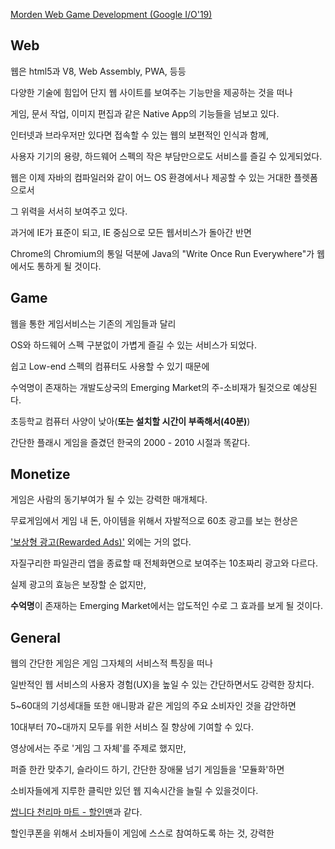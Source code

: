 [Morden Web Game Development (Google I/O'19)](https://www.youtube.com/watch?v=aVTYxHL45SA)

## Web 

웹은 html5과 V8, Web Assembly, PWA, 등등

다양한 기술에 힘입어 단지 웹 사이트를 보여주는 기능만을 제공하는 것을 떠나

게임, 문서 작업, 이미지 편집과 같은 Native App의 기능들을 넘보고 있다.

인터넷과 브라우저만 있다면 접속할 수 있는 웹의 보편적인 인식과 함께,

사용자 기기의 용량, 하드웨어 스펙의 작은 부담만으로도 서비스를 즐길 수 있게되었다.

웹은 이제 자바의 컴파일러와 같이 어느 OS 환경에서나 제공할 수 있는 거대한 플렛폼으로서

그 위력을 서서히 보여주고 있다.

과거에 IE가 표준이 되고, IE 중심으로 모든 웹서비스가 돌아간 반면

Chrome의 Chromium의 통일 덕분에 Java의 "Write Once Run Everywhere"가 웹에서도 통하게 될 것이다.

## Game

웹을 통한 게임서비스는 기존의 게임들과 달리

OS와 하드웨어 스펙 구분없이 가볍게 즐길 수 있는 서비스가 되었다.

쉽고 Low-end 스펙의 컴퓨터도 사용할 수 있기 때문에 

수억명이 존재하는 개발도상국의 Emerging Market의 주-소비재가 될것으로 예상된다.

초등학교 컴퓨터 사양이 낮아(**또는 설치할 시간이 부족해서(40분)**)

간단한 플래시 게임을 즐겼던 한국의 2000 - 2010 시절과 똑같다.

##  Monetize

게임은 사람의 동기부여가 될 수 있는 강력한 매개체다.

무료게임에서 게임 내 돈, 아이템을 위해서 자발적으로  60초 광고를 보는 현상은

['보상형 광고(Rewarded Ads)'](https://developers.google.com/admob/android/rewarded-ads) 외에는 거의 없다.

자질구리한 파일관리 앱을 종료할 때 전체화면으로 보여주는 10초짜리 광고와 다르다.

실제 광고의 효능은 보장할 순 없지만, 

**수억명**이 존재하는 Emerging Market에서는 압도적인 수로 그 효과를 보게 될 것이다.

## General

웹의 간단한 게임은 게임 그자체의 서비스적 특징을 떠나

일반적인 웹 서비스의 사용자 경험(UX)을 높일 수 있는 간단하면서도 강력한 장치다.

5~60대의 기성세대들 또한 애니팡과 같은 게임의 주요 소비자인 것을 감안하면

10대부터 70~대까지 모두를 위한 서비스 질 향상에 기여할 수 있다.

영상에서는 주로 '게임 그 자체'를 주제로 했지만,

퍼즐 한칸 맞추기, 슬라이드 하기, 간단한 장애물 넘기 게임들을 '모듈화'하면

소비자들에게 지루한 클릭만 있던 웹 지속시간을 늘릴 수 있을것이다.

[쌉니다 천리마 마트 - 할인맨](https://www.youtube.com/watch?v=XbHAxnbGLys)과 같다.

할인쿠폰을 위해서 소비자들이 게임에 스스로 참여하도록 하는 것, 강력한 
